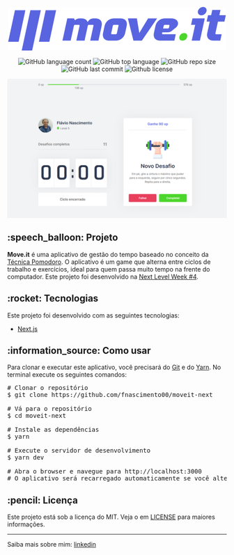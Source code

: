 <div id="readme" class="Box-body readme blob js-code-block-container">
  <article class="markdown-body entry-content p-3 p-md-6" itemprop="text">
    <p align="center"><img alt="Move.it" src="https://github.com/fnascimento00/moveit-next/blob/main/.github/logo.svg"></p>
    <p align="center">
      <img alt="GitHub language count" src="https://img.shields.io/github/languages/count/fnascimento00/moveit-next">
      <img alt="GitHub top language" src="https://img.shields.io/github/languages/top/fnascimento00/moveit-next">
      <img alt="GitHub repo size" src="https://img.shields.io/github/repo-size/fnascimento00/moveit-next">
      <img alt="GitHub last commit" src="https://img.shields.io/github/last-commit/fnascimento00/moveit-next">
      <img alt="Github license" src="https://img.shields.io/github/license/fnascimento00/moveit-next">
    </p>
    <p align="center"><img alt="Move.it" src="https://github.com/fnascimento00/moveit-next/blob/main/.github/landing.png"></p>
    <h2>:speech_balloon: Projeto</h2>
    <p><strong>Move.it</strong> é uma aplicativo de gestão do tempo baseado no conceito da <a href="https://francescocirillo.com/pages/pomodoro-technique" rel="nofollow">Técnica Pomodoro</a>. O aplicativo é um game que alterna entre ciclos de trabalho e exercícios, ideal para quem passa muito tempo na frente do computador. Este projeto foi desenvolvido na <a href="https://nextlevelweek.com/" rel="nofollow">Next Level Week #4</a>.</p>
    <h2>:rocket: Tecnologias</h2>
    <p>Este projeto foi desenvolvido com as seguintes tecnologias:</p>
    <ul>
      <li><a href="https://nextjs.org/" rel="nofollow">Next.js</a></li>
    </ul>
    <h2>:information_source:</a> Como usar </h2>
    <p>Para clonar e executar este aplicativo, você precisará do <a href="https://git-scm.com" rel="nofollow">Git</a> e do <a href="https://legacy.yarnpkg.com" rel="nofollow">Yarn</a>. No terminal execute os seguintes comandos:</p>
    <div class="highlight highlight-source-shell">
      <pre><span class="pl-c"><span class="pl-c">#</span> Clonar o repositório</span>
$ git clone https://github.com/fnascimento00/moveit-next <br/>
<span class="pl-c"><span class="pl-c">#</span> Vá para o repositório</span>
$ <span class="pl-c1">cd</span> moveit-next <br/>
<span class="pl-c"><span class="pl-c">#</span> Instale as dependências</span>
$ yarn <br/>
<span class="pl-c"><span class="pl-c">#</span> Execute o servidor de desenvolvimento</span>
$ yarn dev <br/>
<span class="pl-c"><span class="pl-c">#</span> Abra o browser e navegue para http://localhost:3000</span>
<span class="pl-c"><span class="pl-c">#</span> O aplicativo será recarregado automaticamente se você alterar qualquer um dos arquivos de origem.</span></pre>
</div>
    <h2>:pencil: Licença</h2>
    <p>Este projeto está sob a licença do MIT. Veja o em <a href="https://github.com/fnascimento00/moveit-next/blob/main/LICENSE" rel="nofollow">LICENSE</a> para maiores informações.</p>
    <hr>
    <p>Saiba mais sobre mim: <a href="https://www.linkedin.com/in/flávio-nascimento-8089a232/" rel="nofollow">linkedin</a></p>
  </article>
</div>
